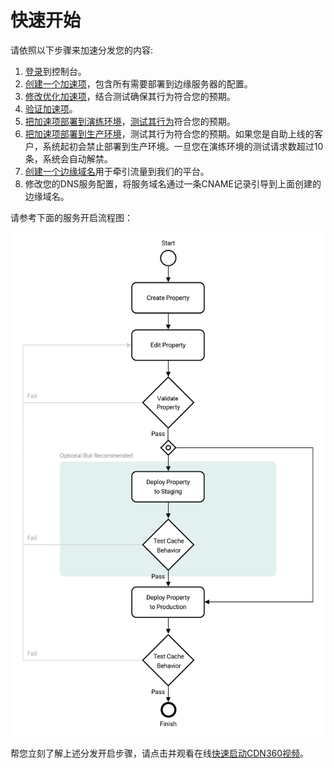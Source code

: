 # 快速开始

请依照以下步骤来加速分发您的内容:

1. [登录](</docs/portal/accessing-portal/logging-in.md>)到控制台。
2. [创建一个加速项](</docs/portal/edge-configurations/managing-properties.md>)，包含所有需要部署到边缘服务器的配置。
3. [修改优化加速项](</docs/portal/edge-configurations/editing-properties.md>)，结合测试确保其行为符合您的预期。
4. [验证加速项](</docs/portal/tasks/validations.md>)。
5. [把加速项部署到演练环境](</docs/portal/edge-configurations/deploying-property.md>)，[测试其行为](</docs/portal/edge-configurations/testing-property.md>)符合您的预期。
6. [把加速项部署到生产环境](</docs/portal/edge-configurations/deploying-property.md>)，测试其行为符合您的预期。如果您是自助上线的客户，系统起初会禁止部署到生产环境。一旦您在演练环境的测试请求数超过10条，系统会自动解禁。
7. [创建一个边缘域名](</docs/portal/traffic-management/creating-edge-hostname.md>)用于牵引流量到我们的平台。
8. 修改您的DNS服务配置，将服务域名通过一条CNAME记录引导到上面创建的边缘域名。

请参考下面的服务开启流程图：

![null](</docs/resources/images/getting-started-flowchart.png>)

帮您立刻了解上述分发开启步骤，请点击并观看在线[快速启动CDN360视频](<https://www.cdnetworks.com/wp-content/uploads/videos/cdnpro_v1.mp4>)。
